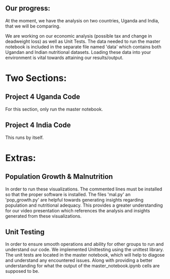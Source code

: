 ## Our progress:

At the moment, we have the analysis on two countries, Uganda and India, that we will be comparing. 

We are working on our economic analysis (possible tax and change in deadweight loss) as well as Unit Tests. The data needed to run the master notebook is included in the separate file named 'data' which contains both Ugandan and Indian nutritional datasets. Loading these data into your environment is vital towards attaining our results/output. 

# Two Sections:

## Project 4 Uganda Code

For this section, only run the master notebook.

## Project 4 India Code

This runs by itself.


# Extras:
## Population Growth & Malnutrition 

In order to run these visualizations. The commented lines must be installed so that the proper software is installed. The files 'mal.py' an 'pop_growth.py' are helpful towards generating insights regarding population and nutritional adequacy. This provides a greater understanding for our video presentation which references the analysis and insights generated from these visualizations.

## Unit Testing

In order to ensure smooth operations and ability for other groups to run and understand our code. We implemented Unittesting using the unittest library. The unit tests are located in the master notebook, which will help to diagose and understand any encountered issues. Along with providing a better understanding for what the output of the master_notebook.ipynb cells are supposed to be. 

